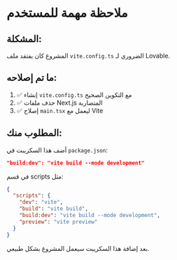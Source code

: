 # ملاحظة مهمة للمستخدم

## المشكلة:
المشروع كان يفتقد ملف `vite.config.ts` الضروري لـ Lovable.

## ما تم إصلاحه:
1. ✅ إنشاء `vite.config.ts` مع التكوين الصحيح
2. ✅ حذف ملفات Next.js المتضاربة
3. ✅ إصلاح `main.tsx` ليعمل مع Vite

## المطلوب منك:
أضف هذا السكريبت في `package.json`:

```json
"build:dev": "vite build --mode development"
```

في قسم scripts مثل:
```json
{
  "scripts": {
    "dev": "vite",
    "build": "vite build",
    "build:dev": "vite build --mode development",
    "preview": "vite preview"
  }
}
```

بعد إضافة هذا السكريبت سيعمل المشروع بشكل طبيعي.